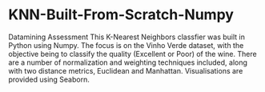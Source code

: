 # KNN-Built-From-Scratch-Numpy
Datamining Assessment
This K-Nearest Neighbors classfier was built in Python using Numpy. 
The focus is on the Vinho Verde dataset, with the objective being to classify the quality (Excellent or Poor) of the wine.
There are a number of normalization and weighting techniques included, along with two distance metrics, Euclidean and Manhattan.
Visualisations are provided using Seaborn.
